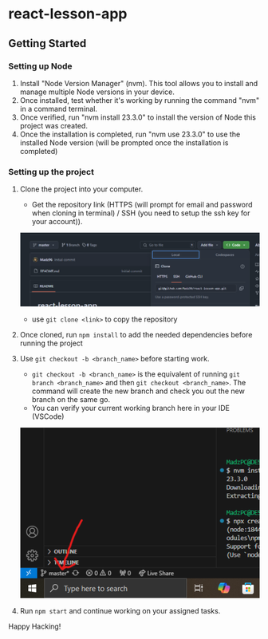 # react-lesson-app

## Getting Started

### Setting up Node

1. Install "Node Version Manager" (nvm). This tool allows you to install and manage multiple Node versions in your device.
2. Once installed, test whether it's working by running the command "nvm" in a command terminal.
3. Once verified, run "nvm install 23.3.0" to install the version of Node this project was created.
4. Once the installation is completed, run "nvm use 23.3.0" to use the installed Node version (will be prompted once the installation is completed)

### Setting up the project
1. Clone the project into your computer.
    - Get the repository link (HTTPS (will prompt for email and password when cloning in terminal) / SSH (you need to setup the ssh key for your account)).

    ![Repo Link](./src/assets/setupGuide/image.png)

    - use `git clone <link>` to copy the repository

2. Once cloned, run `npm install` to add the needed dependencies before running the project

3. Use `git checkout -b <branch_name>` before starting work.
    - `git checkout -b <branch_name>` is the equivalent of running `git branch <branch_name>` and then `git checkout <branch_name>`. The command will create the new branch and check you out the new branch on the same go.
    - You can verify your current working branch here in your IDE (VSCode)

    ![Working Branch Indicator](./src/assets/setupGuide/image-1.png)

4. Run `npm start` and continue working on your assigned tasks.

Happy Hacking!